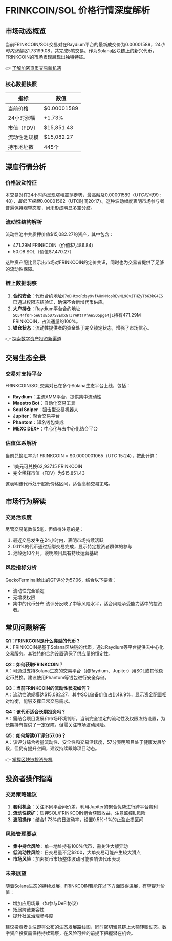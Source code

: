 # FRINKCOIN/SOL 价格行情深度解析

## 市场动态概览

当前FRINKCOIN/SOL交易对在Raydium平台的最新成交价为$0.00001589，24小时内涨幅达1.73%。值得关注的是，该交易对近24小时成交额为$199.08，共完成5笔交易。作为Solana区块链上的新兴代币，FRINKCOIN的市场表现展现出独特特征。

👉 [了解加密货币交易新机遇](https://bit.ly/okx_welcome)

### 核心数据快照

| 指标                | 数值                  |
|---------------------|-----------------------|
| 当前价格            | $0.00001589           |
| 24小时涨幅          | +1.73%                |
| 市值（FDV）         | $15,851.43            |
| 流动性池规模        | $15,082.27            |
| 持币地址数          | 445个                 |

## 深度行情分析

### 价格波动特征
本交易对在24小时内呈现窄幅震荡走势，最高触及$0.00001589（UTC时间09:48），最低下探至$0.00001562（UTC时间20:17）。这种波动幅度表明市场参与者普遍保持观望态度，尚未形成明显多空分歧。

### 流动性结构解析
流动性池中共质押价值$15,082.27的资产，其中包含：
- 471.29M FRINKCOIN（价值$7,486.84）
- 50.08 SOL（价值$7,470.27）

这种资产配比显示出市场对FRINKCOIN的定价共识，同时也为交易者提供了足够的流动性保障。

### 链上数据洞察
1. **合约安全**：代币合约地址`87oDHtxqRdsy9vfAHnNMopREvNL98viTHZyTb63kG4ES`已通过权限冻结验证，确保不会新增代币供应。
2. **大户持仓**：Raydium平台合约地址`5Q544fKrFoe6tsEbD7S8EmxGTJYAKtTVhAW5Q5pge4j1`持有471.29M FRINKCOIN，占流通量的100%。
3. **锁仓状态**：流动性提供者的资金处于完全锁定状态，增强了市场信心。

👉 [探索数字资产投资新渠道](https://bit.ly/okx_welcome)

## 交易生态全景

### 交易对支持平台
FRINKCOIN/SOL交易对已在多个Solana生态平台上线，包括：
- **Raydium**：主流AMM平台，提供集中流动性
- **Maestro Bot**：自动化交易工具
- **Soul Sniper**：狙击型交易机器人
- **Jupiter**：聚合交易平台
- **Phantom**：知名钱包集成
- **MEXC DEX+**：中心化与去中心化结合平台

### 估值体系解析
当前兑换汇率为1 FRINKCOIN = $0.0000001065（UTC 15:24），按此计算：
- 1美元可兑换62,937.15 FRINKCOIN
- 完全稀释市值（FDV）为$15,851.43

这表明该代币处于超低价格区间，适合高频交易策略。

## 市场行为解读

### 交易活跃度
尽管交易笔数仅5笔，但值得注意的是：
1. 最近交易发生在24小时内，表明市场持续活跃
2. 0.11%的代币通过捆绑交易完成，显示特定投资者群体的参与
3. 池龄达10个月，说明项目具有持续运营基础

### 风险指标分析
GeckoTerminal给出的GT评分为57.06，结合以下要素：
- 流动性完全锁定
- 无增发权限
- 集中的代币分布
该评分反映了中等风险水平，适合风险承受能力适中的投资者。

## 常见问题解答

**Q1：FRINKCOIN是什么类型的代币？**  
A：FRINKCOIN是基于Solana区块链的代币，通过Raydium等平台提供去中心化交易服务。其独特的合约设置确保了供应量的恒定性。

**Q2：如何获取FRINKCOIN？**  
A：可通过支持Solana生态的交易平台（如Raydium、Jupiter）用SOL或其他稳定币兑换。建议使用Phantom等钱包进行安全存储。

**Q3：当前FRINKCOIN的流动性状况如何？**  
A：流动性池规模达$15,082.27，其中SOL储备价值占比49.9%，显示资金配置相对均衡，能够支撑日常交易需求。

**Q4：该代币适合长期投资吗？**  
A：需结合项目发展和市场环境判断。当前完全锁定的流动性及权限冻结设置，为长期持有提供了一定保障，但需关注市场波动风险。

**Q5：如何解读GT评分57.06？**  
A：该评分综合考量流动性、安全性和交易活跃度，57分表明项目处于健康发展阶段，但仍有提升空间，建议持续跟踪项目动态。

👉 [掌握区块链投资先机](https://bit.ly/okx_welcome)

## 投资者操作指南

### 交易策略建议
1. **套利机会**：关注不同平台间价差，利用Jupiter的聚合优势进行跨平台套利
2. **流动性挖矿**：质押SOL/FRINKCOIN组合获取收益，注意监控IL风险
3. **波段操作**：结合1.73%的日波动率，设置0.5%-1%的止盈止损区间

### 风险管理要点
- **集中持仓风险**：单一地址持有100%代币，需关注大额异动
- **低流动性风险**：日交易量不足$200，大单交易可能产生较大滑点
- **市场风险**：加密货币市场整体波动可能影响该代币表现

### 未来展望
随着Solana生态的持续发展，FRINKCOIN若能在以下方面取得进展，有望提升价值：
- 增加应用场景（如参与DeFi协议）
- 拓展跨链兼容性
- 提升社区治理参与度

建议投资者关注即将公布的生态发展路线图，同时密切留意链上大额转账动态。数字资产投资需保持持续观察，在风险可控的前提下把握潜在机会。